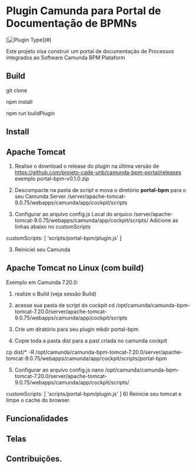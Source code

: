 # Plugin Camunda para Portal de Documentação de BPMNs

 [![Plugin Type](https://img.shields.io/badge/Plugin_Type-BPMN_(Camunda_Platform_7)-orange.svg)](#)

Este projeto visa construir um portal de documentação de Processos integrados ao Software Camunda BPM Plataform

## Build
git clone 

npm install

npm run buildPlugin

## Install

## Apache Tomcat 
1) Realise o download o release do plugin na última versão de https://github.com/projeto-cade-unb/camunda-bpm-portal/releases
   exemplo portal-bpm-v0.1.0.zip 

2) Descompacte na pasta de script e mova o diretório **portal-bpm** para o seu Camunda Server
   <instal-camunda-path>/server/apache-tomcat-9.0.75/webapps/camunda/app/cockpit/scripts

3) Configurar ao arquivo config.js
Local do arquico <instal-camunda-path>/server/apache-tomcat-9.0.75/webapps/camunda/app/cockpit/scripts/
Adicione as linhas abaixo no customScripts

 customScripts: [
 'scripts/portal-bpm/plugin.js'
]

3) Reiniciel seu Camunda


## Apache Tomcat no Linux (com build)
Exemplo em Camunda 7.20.0:

1) realize o Build (veja sessão Build)

2) acesse sua pasta de script do cockpit
 cd /opt/camunda/camunda-bpm-tomcat-7.20.0/server/apache-tomcat-9.0.75/webapps/camunda/app/cockpit/scripts

3) Crie um diratório para seu plugin 
mkdir portal-bpm

4) Copie toda a pasta dist para a past criada no camunda cockpit

cp  dist/* -R /opt/camunda/camunda-bpm-tomcat-7.20.0/server/apache-tomcat-9.0.75/webapps/camunda/app/cockpit/scripts/portal-bpm

5) Configurar ao arquivo config.js
nano /opt/camunda/camunda-bpm-tomcat-7.20.0/server/apache-tomcat-9.0.75/webapps/camunda/app/cockpit/scripts/

 customScripts: [
 'scripts/portal-bpm/plugin.js'
]
6) Reinicie seu tomcat e limpe o cache do browser.

## Funcionalidades


## Telas


## Contribuições.




